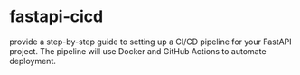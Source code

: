 # fastapi-cicd
provide a step-by-step guide to setting up a CI/CD pipeline for your FastAPI project. The pipeline will use Docker and GitHub Actions to automate deployment.
